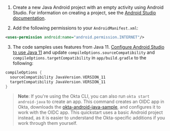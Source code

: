 1. Create a new Java Android project with an empty activity using Android Studio. For information on creating a project, see the [Android Studio documentation](https://developer.android.com/training/basics/firstapp/creating-project).

2. Add the following permissions to your `AndroidManifest.xml`:

```xml
<uses-permission android:name="android.permission.INTERNET"/>
```

3. The code samples uses features from Java 11. [Configure Android Studio to use Java 11](https://developer.android.com/studio/intro/studio-config#jdk) and update `compileOptions.sourceCompatibility` and `compileOptions.targetCompatibility` in `app/build.gradle` to the following:

```gradle
compileOptions {
  sourceCompatibility JavaVersion.VERSION_11
  targetCompatibility JavaVersion.VERSION_11
}
```

> **Note**: If you're using the Okta CLI, you can also run `okta start android-java` to create an app. This command creates an OIDC app in Okta, downloads the [okta-android-java-sample](https://github.com/okta-samples/okta-android-java-sample), and configures it to work with the OIDC app. This quickstart uses a basic Android project instead, as it is easier to understand the Okta-specific additions if you work through them yourself.
